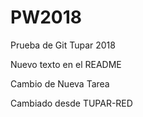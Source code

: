 # PW2018
Prueba de Git Tupar 2018

Nuevo texto en el README

Cambio de Nueva Tarea 

Cambiado desde TUPAR-RED
